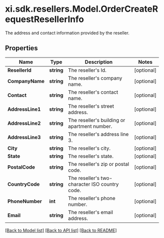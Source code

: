 # xi.sdk.resellers.Model.OrderCreateRequestResellerInfo
The address and contact information provided by the reseller.

## Properties

Name | Type | Description | Notes
------------ | ------------- | ------------- | -------------
**ResellerId** | **string** | The reseller&#39;s Id. | [optional] 
**CompanyName** | **string** | The reseller&#39;s company name. | [optional] 
**Contact** | **string** | The reseller&#39;s contact name. | [optional] 
**AddressLine1** | **string** | The reseller&#39;s street address. | [optional] 
**AddressLine2** | **string** | The reseller&#39;s building or apartment number. | [optional] 
**AddressLine3** | **string** | The reseller&#39;s address line 3. | [optional] 
**City** | **string** | The reseller&#39;s city. | [optional] 
**State** | **string** | The reseller&#39;s state. | [optional] 
**PostalCode** | **string** | The reseller&#39;s zip or postal code. | [optional] 
**CountryCode** | **string** | The reseller&#39;s two-character ISO country code. | [optional] 
**PhoneNumber** | **int** | The reseller&#39;s phone number. | [optional] 
**Email** | **string** | The reseller&#39;s email address. | [optional] 

[[Back to Model list]](../README.md#documentation-for-models) [[Back to API list]](../README.md#documentation-for-api-endpoints) [[Back to README]](../README.md)

